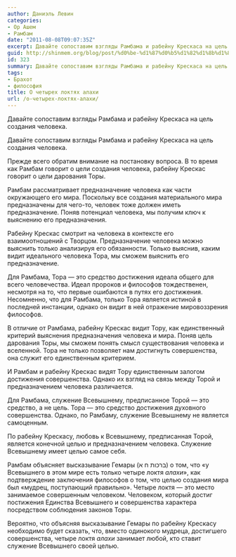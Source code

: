 ```yaml
---
author: Даниэль Левин
categories:
- Ор Ашем
- Рамбам
date: "2011-08-08T09:07:35Z"
excerpt: Давайте сопоставим взгляды Рамбама и рабейну Крескаса на цель создания человека.
guid: http://shinmem.org/blog/post/%d0%be-%d1%87%d0%b5%d1%82%d1%8b%d1%80%d0%b5%d1%85-%d0%bb%d0%be%d0%ba%d1%82%d1%8f%d1%85-%d0%b0%d0%bb%d0%b0%d1%85%d0%b8
id: 323
summary: Давайте сопоставим взгляды Рамбама и рабейну Крескаса на цель создания человека.
tags:
- Брахот
- философия
title: О четырех локтях алахи
url: /о-четырех-локтях-алахи/
---
```

Давайте сопоставим взгляды Рамбама и рабейну Крескаса на цель создания человека.<!--more-->

Давайте сопоставим взгляды Рамбама и рабейну Крескаса на цель создания человека. 

Прежде всего обратим внимание на постановку вопроса. В то время как Рамбам говорит о цели создания человека, рабейну Крескас говорит о цели дарования Торы. 

Рамбам рассматривает предназначение человека как части окружающего его мира. Поскольку все создания материального мира предназначены для чего-то, человек тоже должен иметь предназначение. Поняв потенциал человека, мы получим ключ к выяснению его предназначения. 

Рабейну Крескас смотрит на человека в контексте его взаимоотношений с Творцом. Предназначение человека можно выяснить только анализируя его обязанности. Только выяснив, каким видит идеального человека Тора, мы сможем выяснить его предназначение. 

Для Рамбама, Тора — это средство достижения идеала общего для всего человечества. Идеал пророков и философов тождественен, несмотря на то, что первые ошибаются в путях его достижения. Несомненно, что для Рамбама, только Тора является истиной в последней инстанции, однако он видит в ней отражение мировоззрения философов. 

В отличие от Рамбама, рабейну Крескас видит Тору, как единственный критерий выяснения предназначения человека и мира. Поняв цель дарования Торы, мы сможем понять смысл существования человека и вселенной. Тора не только позволяет нам достигнуть совершенства, она служит его единственным критерием. 

И Рамбам и рабейну Крескас видят Тору единственным залогом достижения совершенства. Однако их взгляд на связь между Торой и предназначением человека различается. 

Для Рамбама, служение Всевышнему, предписанное Торой — это средство, а не цель. Тора — это средство достижения духовного совершенства. Однако, по Рамбаму, служение Всевышнему не является самоценным. 

По рабейну Крескасу, любовь к Всевышнему, предписанная Торой, является конечной целью и предназначением человека. Служение Всевышнему имеет целью самое себя. 

Рамбам объясняет высказывание Гемары (ברכות ח א) о том, что «у Всевышнего в этом мире есть только четыре локтя _алахи_», как подтверждение заключения философов о том, что целью создания мира был «мудрец, поступающий правильно». Четыре локтя — это место занимаемое совершенным человеком. Человеком, который достиг постижения Единства Всевышнего и совершенства характера посредством соблюдения законов Торы. 

Вероятно, что объясняя высказывание Гемары по рабейну Крескасу необходимо будет сказать, что, вместо одинокого мудреца, достигшего совершенства, четыре локтя _алахи_ занимает любой, кто ставит служение Всевышнего своей целью.